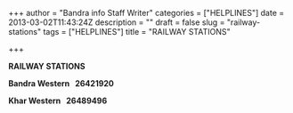 +++
author = "Bandra info Staff Writer"
categories = ["HELPLINES"]
date = 2013-03-02T11:43:24Z
description = ""
draft = false
slug = "railway-stations"
tags = ["HELPLINES"]
title = "RAILWAY STATIONS"

+++


<p><b>RAILWAY STATIONS</b></p>
<p><b>Bandra Western   26421920 </b></p>
<p><b>Khar Western   26489496</b></p>



